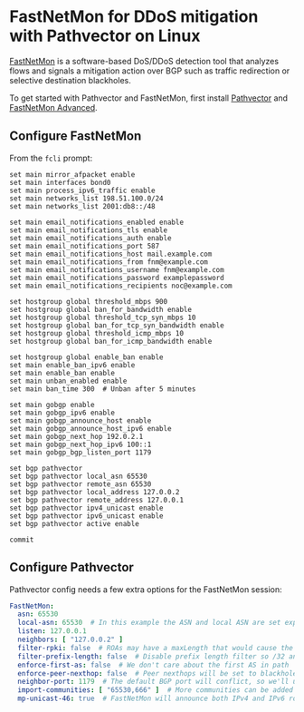 # FastNetMon for DDoS mitigation with Pathvector on Linux

[FastNetMon](https://fastnetmon.com) is a software-based DoS/DDoS detection tool that analyzes flows and signals a mitigation action over BGP such as traffic redirection or selective destination blackholes.

To get started with Pathvector and FastNetMon, first install [Pathvector](/installation) and [FastNetMon Advanced](https://fastnetmon.com/docs-fnm-advanced/advanced-install-guide/).

## Configure FastNetMon

From the `fcli` prompt:

```shell
set main mirror_afpacket enable
set main interfaces bond0
set main process_ipv6_traffic enable
set main networks_list 198.51.100.0/24
set main networks_list 2001:db8::/48

set main email_notifications_enabled enable
set main email_notifications_tls enable
set main email_notifications_auth enable
set main email_notifications_port 587
set main email_notifications_host mail.example.com
set main email_notifications_from fnm@example.com
set main email_notifications_username fnm@example.com
set main email_notifications_password examplepassword
set main email_notifications_recipients noc@example.com

set hostgroup global threshold_mbps 900
set hostgroup global ban_for_bandwidth enable
set hostgroup global threshold_tcp_syn_mbps 10
set hostgroup global ban_for_tcp_syn_bandwidth enable
set hostgroup global threshold_icmp_mbps 10
set hostgroup global ban_for_icmp_bandwidth enable

set hostgroup global enable_ban enable
set main enable_ban_ipv6 enable
set main enable_ban enable
set main unban_enabled enable
set main ban_time 300  # Unban after 5 minutes

set main gobgp enable
set main gobgp_ipv6 enable
set main gobgp_announce_host enable
set main gobgp_announce_host_ipv6 enable
set main gobgp_next_hop 192.0.2.1
set main gobgp_next_hop_ipv6 100::1
set main gobgp_bgp_listen_port 1179

set bgp pathvector
set bgp pathvector local_asn 65530
set bgp pathvector remote_asn 65530
set bgp pathvector local_address 127.0.0.2
set bgp pathvector remote_address 127.0.0.1
set bgp pathvector ipv4_unicast enable
set bgp pathvector ipv6_unicast enable
set bgp pathvector active enable

commit
```

## Configure Pathvector

Pathvector config needs a few extra options for the FastNetMon session:

```yaml
FastNetMon:
  asn: 65530
  local-asn: 65530  # In this example the ASN and local ASN are set explicitly for iBGP
  listen: 127.0.0.1
  neighbors: [ "127.0.0.2" ]
  filter-rpki: false  # ROAs may have a maxLength that would cause the routes to be filtered
  filter-prefix-length: false  # Disable prefix length filter so /32 and /128 routes will be accepted
  enforce-first-as: false  # We don't care about the first AS in path
  enforce-peer-nexthop: false  # Peer nexthops will be set to blackhole addresses, not the BGP peer address
  neighbor-port: 1179  # The default BGP port will conflict, so we'll use a different one for FastNetMon
  import-communities: [ "65530,666" ]  # More communities can be added here for other peers, or added on a per-peer basis
  mp-unicast-46: true  # FastNetMon will announce both IPv4 and IPv6 routes over this multiprotocol session
```
